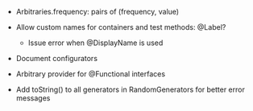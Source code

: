 - Arbitraries.frequency: pairs of (frequency, value)

- Allow custom names for containers and test methods: @Label?
  - Issue error when @DisplayName is used

- Document configurators

- Arbitrary provider for @Functional interfaces

- Add toString() to all generators in RandomGenerators for better error messages